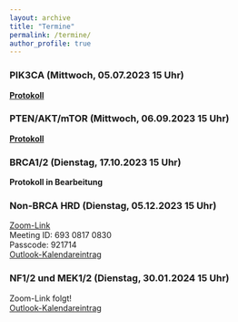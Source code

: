 ```yaml
---
layout: archive
title: "Termine"
permalink: /termine/
author_profile: true
---
```


### PIK3CA (Mittwoch, 05.07.2023 15 Uhr)
**[Protokoll](https://team-deutschland.org/files/1-Protokoll-PIK3CA.pdf)**

### PTEN/AKT/mTOR (Mittwoch, 06.09.2023 15 Uhr)
**[Protokoll](https://team-deutschland.org/files/2-Protokoll-PTEN-AKT-mTOR.pdf)**

### BRCA1/2 (Dienstag, 17.10.2023 15 Uhr)
**Protokoll in Bearbeitung**

### Non-BRCA HRD (Dienstag, 05.12.2023 15 Uhr)
[Zoom-Link](https://tum-conf.zoom-x.de/j/69308170830?pwd=T21ONG1tNDh2YjBoQklaZUk5SFdzdz09)  
Meeting ID: 693 0817 0830  
Passcode: 921714  
[Outlook-Kalendareintrag](https://team-deutschland.org/files/4.ics)  

### NF1/2 und MEK1/2 (Dienstag, 30.01.2024 15 Uhr)
Zoom-Link folgt!  
[Outlook-Kalendareintrag](https://team-deutschland.org/files/5.ics)  